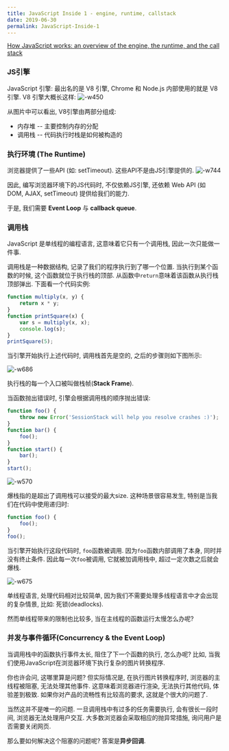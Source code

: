 ```yaml
---
title: JavaScript Inside 1 - engine, runtime, callstack
date: 2019-06-30
permalink: JavaScript-Inside-1
---
```


[How JavaScript works: an overview of the engine, the runtime, and the call stack](https://blog.sessionstack.com/how-does-javascript-actually-work-part-1-b0bacc073cf)


### JS引擎
JavaScript 引擎: 最出名的是 V8 引擎, Chrome 和 Node.js 内部使用的就是 V8 引擎. V8 引擎大概长这样:
![-w450](/posts/images/15618888972406.jpg)

从图片中可以看出, V8引擎由两部分组成: 

- 内存堆 -- 主要控制内存的分配
- 调用栈 -- 代码执行时栈是如何被构造的

### 执行环境 (The Runtime)

浏览器提供了一些API (如: setTimeout). 这些API不是由JS引擎提供的. 
![-w744](/posts/images/15618892125075.jpg)

因此, 编写浏览器环境下的JS代码时, 不仅依赖JS引擎, 还依赖 Web API (如 DOM, AJAX, setTimeout) 提供给我们的能力. 

于是, 我们需要 **Event Loop** 与 **callback queue**.

### 调用栈

JavaScript 是单线程的编程语言, 这意味着它只有一个调用栈, 因此一次只能做一件事. 

调用栈是一种数据结构, 记录了我们的程序执行到了哪一个位置. 当执行到某个函数的时候, 这个函数就位于执行栈的顶部. 从函数中`return`意味着该函数从执行栈顶部弹出. 下面看一个代码实例: 

```js
function multiply(x, y) {
    return x * y;
}
function printSquare(x) {
    var s = multiply(x, x);
    console.log(s);
}
printSquare(5);
```

当引擎开始执行上述代码时, 调用栈首先是空的, 之后的步骤则如下图所示: 

![-w686](/posts/images/15618896502672.jpg)


执行栈的每一个入口被叫做栈帧(**Stack Frame**).

当函数抛出错误时, 引擎会根据调用栈的顺序抛出错误:

```js
function foo() {
    throw new Error('SessionStack will help you resolve crashes :)');
}
function bar() {
    foo();
}
function start() {
    bar();
}
start();
```

![-w570](/posts/images/15618899992439.jpg)

爆栈指的是超出了调用栈可以接受的最大size. 这种场景很容易发生, 特别是当我们在代码中使用递归时:

```js
function foo() {
    foo();
}
foo();
```

当引擎开始执行这段代码时, `foo`函数被调用. 因为`foo`函数内部调用了本身, 同时并没有终止条件. 因此每一次`foo`被调用, 它就被加调用栈中, 超过一定次数之后就会爆栈.

![-w675](/posts/images/15618902608386.jpg)

单线程语言, 处理代码相对比较简单, 因为我们不需要处理多线程语言中才会出现的复杂情景, 比如: 死锁(deadlocks).

然而单线程带来的限制也比较多, 当在主线程的函数运行太慢怎么办呢? 

### 并发与事件循环(Concurrency & the Event Loop)

当调用栈中的函数执行事件太长, 阻住了下一个函数的执行, 怎么办呢? 比如, 当我们使用JavaScript在浏览器环境下执行复杂的图片转换程序.

你也许会问, 这哪里算是问题? 但实际情况是, 在执行图片转换程序时, 浏览器的主线程被阻塞, 无法处理其他事件. 这意味着浏览器进行渲染, 无法执行其他代码, 体验差到极致. 如果你对产品的流畅性有比较高的要求, 这就是个很大的问题了. 

当然这并不是唯一的问题. 一旦调用栈中有过多的任务需要执行, 会有很长一段时间, 浏览器无法处理用户交互. 大多数浏览器会采取相应的抛异常措施, 询问用户是否需要关闭网页. 

那么要如何解决这个阻塞的问题呢? 答案是**异步回调**.

